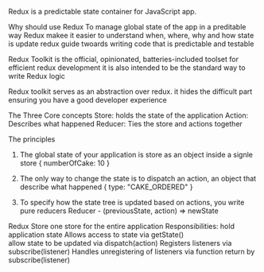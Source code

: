 Redux is a predictable state container for JavaScript app.

Why should use Redux
To manage global state of the app in a preditable way
Redux makee it easier  to understand when, where, why and how state is update
redux guide twoards writing code that is predictable and testable

Redux Toolkit is the official, opinionated, batteries-included toolset for efficient redux development
it is also intended to be the standard way to write Redux logic

Redux toolkit serves as an abstraction over redux. it hides the difficult part ensuring you have a good developer experience

The Three Core concepts
Store:  holds the state of the application
Action: Describes what happened
Reducer: Ties the store and actions together

The principles 

1. The global state of your application is store as an object inside a signle store
{
    numberOfCake: 10
}

2. The only way to change the state is to dispatch an action, an object that describe what happened
{
    type: "CAKE_ORDERED"
}

3. To specify how the state tree is updated based on actions, you write pure reducers
Reducer - (previousState, action) => newState

Redux Store
one store for the entire application
Responsibilities:
    hold application state
    Allows access to state via getState()\
    allow state to be updated via dispatch(action)
    Registers listeners via subscribe(listener)
    Handles unregistering of listeners via function return by subscribe(listener)
